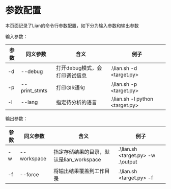# **参数配置**

本页面记录了Lian的命令行参数配置，如下分为输入参数和输出参数

输入参数：

| 参数 | 同义参数      | 含义                          | 例子                            |
| ---- | ------------- | ----------------------------- | ------------------------------- |
| -d   | --debug       | 打开debug模式，会打印调试信息 | .\lian.sh -d <target.py>        |
| -p   | --print_stmts | 打印GIR语句                   | .\lian.sh -p <target.py>        |
| -l   | --lang        | 指定待分析的语言              | .\lian.sh -l python <target.py> |

输出参数：

| 参数 | 同义参数    | 含义                                     | 例子                              |
| ---- | ----------- | ---------------------------------------- | --------------------------------- |
| -w   | --workspace | 指定存储结果的目录，默认是lian_workspace | .\lian.sh <target.py> -w .\output |
| -f   | --force     | 将输出结果覆盖到工作目录                 | .\lian.sh <target.py> -f          |